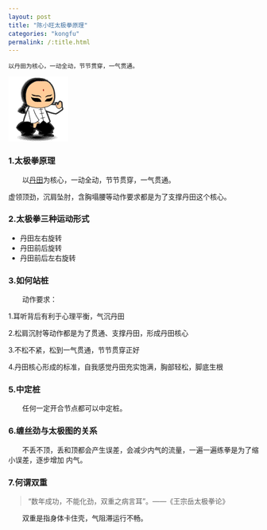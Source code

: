 ```yaml
---
layout: post
title: "陈小旺太极拳原理"
categories: "kongfu"
permalink: /:title.html
---
```

	以丹田为核心，一动全动，节节贯穿，一气贯通。


![alt text](/images/taiji.gif "Tai Ji")

### 1.太极拳原理

&emsp;&emsp;以[丹田](https://baike.baidu.com/item/%E4%B8%B9%E7%94%B0/304837)为核心，一动全动，节节贯穿，一气贯通。

虚领顶劲，沉肩坠肘，含胸塌腰等动作要求都是为了支撑丹田这个核心。


### 2.太极拳三种运动形式

* 丹田左右旋转
* 丹田前后旋转
* 丹田前后左右旋转

### 3.如何站桩

&emsp;&emsp;动作要求：

  1.耳听背后有利于心理平衡，气沉丹田

  2.松肩沉肘等动作都是为了贯通、支撑丹田，形成丹田核心

  3.不松不紧，松到一气贯通，节节贯穿正好

  4.丹田核心形成的标准，自我感觉丹田充实饱满，胸部轻松，脚底生根

### 5.中定桩

&emsp;&emsp;任何一定开合节点都可以中定桩。

### 6.缠丝劲与太极图的关系

&emsp;&emsp;不丢不顶，丢和顶都会产生误差，会减少内气的流量，一遍一遍练拳是为了缩小误差，逐步增加
内气。

### 7.何谓双重

>“数年成功，不能化劲，双重之病言耳”。——《王宗岳太极拳论》

&emsp;&emsp;双重是指身体卡住壳，气阻滞运行不畅。
